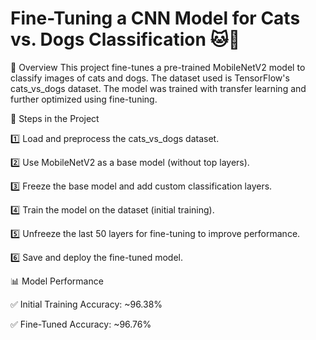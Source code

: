 # Fine-Tuning a CNN Model for Cats vs. Dogs Classification 🐱🐶
📌 Overview
This project fine-tunes a pre-trained MobileNetV2 model to classify images of cats and dogs. The dataset used is TensorFlow's cats_vs_dogs dataset. The model was trained with transfer learning and further optimized using fine-tuning.

📌 Steps in the Project

1️⃣ Load and preprocess the cats_vs_dogs dataset.

2️⃣ Use MobileNetV2 as a base model (without top layers).

3️⃣ Freeze the base model and add custom classification layers.

4️⃣ Train the model on the dataset (initial training).

5️⃣ Unfreeze the last 50 layers for fine-tuning to improve performance.

6️⃣ Save and deploy the fine-tuned model.

📊 Model Performance

✅ Initial Training Accuracy: ~96.38%

✅ Fine-Tuned Accuracy: ~96.76%
